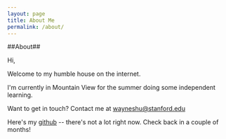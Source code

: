 ```yaml
---
layout: page
title: About Me
permalink: /about/
--- 
```


##About##

Hi,

Welcome to my humble house on the internet. 

I'm currently in Mountain View for the summer doing some independent learning.

Want to get in touch? Contact me at wayneshu@stanford.edu

Here's my [github][git] -- there's not a lot right now. Check back in a couple of months! 

[git]: https://github.com/vvayne 
